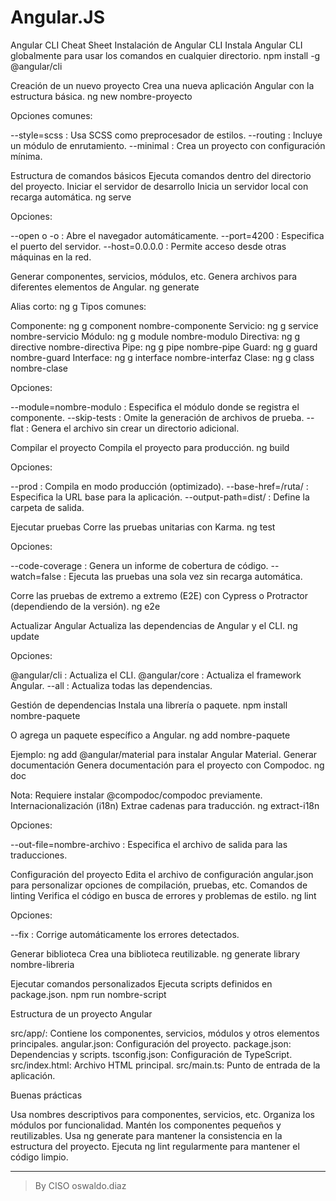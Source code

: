 # Angular.JS

Angular CLI Cheat Sheet
Instalación de Angular CLI
Instala Angular CLI globalmente para usar los comandos en cualquier directorio.
npm install -g @angular/cli

Creación de un nuevo proyecto
Crea una nueva aplicación Angular con la estructura básica.
ng new nombre-proyecto

Opciones comunes:

--style=scss : Usa SCSS como preprocesador de estilos.
--routing : Incluye un módulo de enrutamiento.
--minimal : Crea un proyecto con configuración mínima.

Estructura de comandos básicos
Ejecuta comandos dentro del directorio del proyecto.
Iniciar el servidor de desarrollo
Inicia un servidor local con recarga automática.
ng serve

Opciones:

--open o -o : Abre el navegador automáticamente.
--port=4200 : Especifica el puerto del servidor.
--host=0.0.0.0 : Permite acceso desde otras máquinas en la red.

Generar componentes, servicios, módulos, etc.
Genera archivos para diferentes elementos de Angular.
ng generate <tipo> <nombre>

Alias corto: ng g <tipo> <nombre>
Tipos comunes:

Componente: ng g component nombre-componente
Servicio: ng g service nombre-servicio
Módulo: ng g module nombre-modulo
Directiva: ng g directive nombre-directiva
Pipe: ng g pipe nombre-pipe
Guard: ng g guard nombre-guard
Interface: ng g interface nombre-interfaz
Clase: ng g class nombre-clase

Opciones:

--module=nombre-modulo : Especifica el módulo donde se registra el componente.
--skip-tests : Omite la generación de archivos de prueba.
--flat : Genera el archivo sin crear un directorio adicional.

Compilar el proyecto
Compila el proyecto para producción.
ng build

Opciones:

--prod : Compila en modo producción (optimizado).
--base-href=/ruta/ : Especifica la URL base para la aplicación.
--output-path=dist/ : Define la carpeta de salida.

Ejecutar pruebas
Corre las pruebas unitarias con Karma.
ng test

Opciones:

--code-coverage : Genera un informe de cobertura de código.
--watch=false : Ejecuta las pruebas una sola vez sin recarga automática.

Corre las pruebas de extremo a extremo (E2E) con Cypress o Protractor (dependiendo de la versión).
ng e2e

Actualizar Angular
Actualiza las dependencias de Angular y el CLI.
ng update

Opciones:

@angular/cli : Actualiza el CLI.
@angular/core : Actualiza el framework Angular.
--all : Actualiza todas las dependencias.

Gestión de dependencias
Instala una librería o paquete.
npm install nombre-paquete

O agrega un paquete específico a Angular.
ng add nombre-paquete

Ejemplo: ng add @angular/material para instalar Angular Material.
Generar documentación
Genera documentación para el proyecto con Compodoc.
ng doc

Nota: Requiere instalar @compodoc/compodoc previamente.
Internacionalización (i18n)
Extrae cadenas para traducción.
ng extract-i18n

Opciones:

--out-file=nombre-archivo : Especifica el archivo de salida para las traducciones.

Configuración del proyecto
Edita el archivo de configuración angular.json para personalizar opciones de compilación, pruebas, etc.
Comandos de linting
Verifica el código en busca de errores y problemas de estilo.
ng lint

Opciones:

--fix : Corrige automáticamente los errores detectados.

Generar biblioteca
Crea una biblioteca reutilizable.
ng generate library nombre-libreria

Ejecutar comandos personalizados
Ejecuta scripts definidos en package.json.
npm run nombre-script

Estructura de un proyecto Angular

src/app/: Contiene los componentes, servicios, módulos y otros elementos principales.
angular.json: Configuración del proyecto.
package.json: Dependencias y scripts.
tsconfig.json: Configuración de TypeScript.
src/index.html: Archivo HTML principal.
src/main.ts: Punto de entrada de la aplicación.

Buenas prácticas

Usa nombres descriptivos para componentes, servicios, etc.
Organiza los módulos por funcionalidad.
Mantén los componentes pequeños y reutilizables.
Usa ng generate para mantener la consistencia en la estructura del proyecto.
Ejecuta ng lint regularmente para mantener el código limpio.

_______________________

> By CISO oswaldo.diaz
